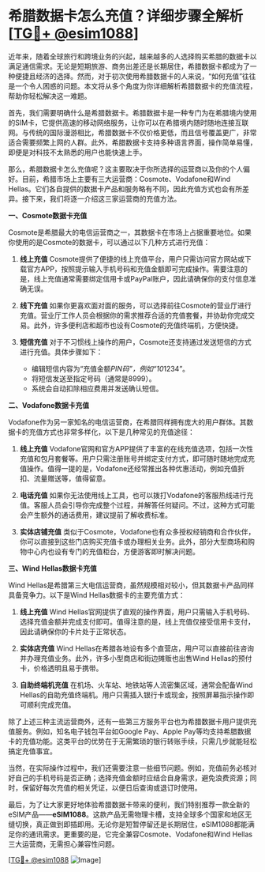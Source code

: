 # 希腊数据卡怎么充值？详细步骤全解析[[TG💪+ @esim1088](https://t.me/s/esim1088)]

近年来，随着全球旅行和跨境业务的兴起，越来越多的人选择购买希腊的数据卡以满足通信需求。无论是短期旅游、商务出差还是长期居住，希腊数据卡都成为了一种便捷且经济的选择。然而，对于初次使用希腊数据卡的人来说，“如何充值”往往是一个令人困惑的问题。本文将从多个角度为你详细解析希腊数据卡的充值流程，帮助你轻松解决这一难题。

首先，我们需要明确什么是希腊数据卡。希腊数据卡是一种专门为在希腊境内使用的SIM卡，它提供高速的移动网络服务，让你可以在希腊境内随时随地连接互联网。与传统的国际漫游相比，希腊数据卡不仅价格更低，而且信号覆盖更广，非常适合需要频繁上网的人群。此外，希腊数据卡支持多种语言界面，操作简单易懂，即便是对科技不太熟悉的用户也能快速上手。

那么，希腊数据卡怎么充值呢？这主要取决于你所选择的运营商以及你的个人偏好。目前，希腊市场上主要有三大运营商：Cosmote、Vodafone和Wind Hellas。它们各自提供的数据卡产品和服务略有不同，因此充值方式也会有所差异。接下来，我们将逐一介绍这三家运营商的充值方法。

**一、Cosmote数据卡充值**

Cosmote是希腊最大的电信运营商之一，其数据卡在市场上占据重要地位。如果你使用的是Cosmote的数据卡，可以通过以下几种方式进行充值：

1. **线上充值**
   Cosmote提供了便捷的线上充值平台，用户只需访问官方网站或下载官方APP，按照提示输入手机号码和充值金额即可完成操作。需要注意的是，线上充值通常需要绑定信用卡或PayPal账户，因此请确保你的支付信息准确无误。

2. **线下充值**
   如果你更喜欢面对面的服务，可以选择前往Cosmote的营业厅进行充值。营业厅工作人员会根据你的需求推荐合适的充值套餐，并协助你完成交易。此外，许多便利店和超市也设有Cosmote的充值终端机，方便快捷。

3. **短信充值**
   对于不习惯线上操作的用户，Cosmote还支持通过发送短信的方式进行充值。具体步骤如下：
   - 编辑短信内容为“充值金额*PIN码”，例如“10*1234”。
   - 将短信发送至指定号码（通常是8999）。
   - 系统会自动扣除相应费用并发送确认短信。

**二、Vodafone数据卡充值**

Vodafone作为另一家知名的电信运营商，在希腊同样拥有庞大的用户群体。其数据卡的充值方式也非常多样化，以下是几种常见的充值途径：

1. **线上充值**
   Vodafone官网和官方APP提供了丰富的在线充值选项，包括一次性充值和包月套餐等。用户只需注册账号并绑定支付方式，即可随时随地完成充值操作。值得一提的是，Vodafone还经常推出各种优惠活动，例如充值折扣、流量赠送等，值得留意。

2. **电话充值**
   如果你无法使用线上工具，也可以拨打Vodafone的客服热线进行充值。客服人员会引导你完成整个过程，并解答任何疑问。不过，这种方式可能会产生额外的通话费用，建议提前了解收费标准。

3. **实体店铺充值**
   类似于Cosmote，Vodafone也有众多授权经销商和合作伙伴，你可以直接到这些门店购买充值卡或办理相关业务。此外，部分大型商场和购物中心内也设有专门的充值柜台，方便游客即时解决问题。

**三、Wind Hellas数据卡充值**

Wind Hellas是希腊第三大电信运营商，虽然规模相对较小，但其数据卡产品同样具备竞争力。以下是Wind Hellas数据卡的主要充值方式：

1. **线上充值**
   Wind Hellas官网提供了直观的操作界面，用户只需输入手机号码、选择充值金额并完成支付即可。值得注意的是，线上充值仅接受信用卡支付，因此请确保你的卡片处于正常状态。

2. **实体店充值**
   Wind Hellas在希腊各地设有多个直营店，用户可以直接前往咨询并办理充值业务。此外，许多小型商店和街边摊贩也出售Wind Hellas的预付卡，价格透明且易于携带。

3. **自助终端机充值**
   在机场、火车站、地铁站等人流密集区域，通常会配备Wind Hellas的自助充值终端机。用户只需插入银行卡或现金，按照屏幕指示操作即可顺利完成充值。

除了上述三种主流运营商外，还有一些第三方服务平台也为希腊数据卡用户提供充值服务。例如，知名电子钱包平台如Google Pay、Apple Pay等均支持希腊数据卡的充值功能。这类平台的优势在于无需繁琐的银行转账手续，只需几步就能轻松搞定充值事宜。

当然，在实际操作过程中，我们还需要注意一些细节问题。例如，充值前务必核对好自己的手机号码是否正确；选择充值金额时应结合自身需求，避免浪费资源；同时，保留好每次充值的相关凭证，以便日后查询或退订时使用。

最后，为了让大家更好地体验希腊数据卡带来的便利，我们特别推荐一款全新的eSIM产品——**eSIM1088**。这款产品无需物理卡槽，支持全球多个国家和地区无缝切换，真正做到即插即用。无论你是短暂停留还是长期居住，eSIM1088都能满足你的通讯需求。更重要的是，它完全兼容Cosmote、Vodafone和Wind Hellas三大运营商，无需担心兼容性问题。

[[TG💪+ @esim1088](https://t.me/s/esim1088) ![Image](https://i.postimg.cc/4NQfJmqS/Snipaste-2025-05-13-00-14-12.png)]